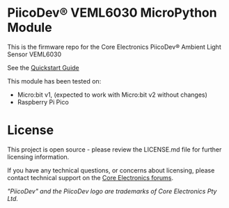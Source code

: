 # PiicoDev® VEML6030 MicroPython Module

This is the firmware repo for the Core Electronics PiicoDev® Ambient Light Sensor VEML6030

See the [Quickstart Guide](https://core-electronics.com.au/tutorials/piicodev-ambient-light-sensor-veml6030-quickstart-guide-for-rpi-pico)

This module has been tested on:
 - Micro:bit v1, (expected to work with Micro:bit v2 without changes)
 - Raspberry Pi Pico

# License
This project is open source - please review the LICENSE.md file for further licensing information.

If you have any technical questions, or concerns about licensing, please contact technical support on the [Core Electronics forums](https://forum.core-electronics.com.au/).

*\"PiicoDev\" and the PiicoDev logo are trademarks of Core Electronics Pty Ltd.*
